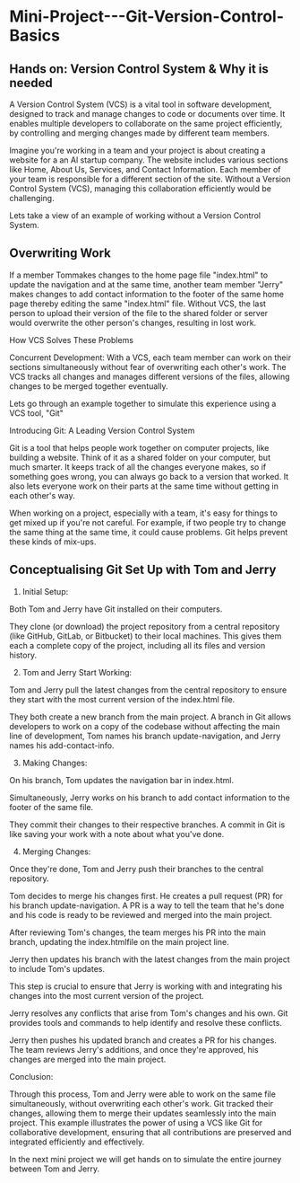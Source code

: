 # Mini-Project---Git-Version-Control-Basics
## Hands on: Version Control System & Why it is needed
A Version Control System (VCS) is a vital tool in software development, designed to track and manage changes to code or documents over time. It enables multiple developers to collaborate on the same project efficiently, by controlling and merging changes made by different team members.

Imagine you're working in a team and your project is about creating a website for a an Al startup company. The website includes various sections like Home, About Us, Services, and Contact Information. Each member of your team is responsible for a different section of the site. Without a Version Control System (VCS), managing this collaboration efficiently would be challenging.

Lets take a view of an example of working without a Version Control System.



## Overwriting Work
 If a member Tommakes changes to the home page file "index.html" to update the navigation and at the same time, another team member "Jerry" makes changes to add contact information to the footer of the same home page thereby editing the same "index.html" file. Without VCS, the last person to upload their version of the file to the shared folder or server would overwrite the other person's changes, resulting in lost work.

How VCS Solves These Problems

Concurrent Development: With a VCS, each team member can work on their sections simultaneously without fear of overwriting each other's work. The VCS tracks all changes and manages different versions of the files, allowing changes to be merged together eventually.

Lets go through an example together to simulate this experience using a VCS tool, "Git"

Introducing Git: A Leading Version Control System

Git is a tool that helps people work together on computer projects, like building a website. Think of it as a shared folder on your computer, but much smarter. It keeps track of all the changes everyone makes, so if something goes wrong, you can always go back to a version that worked. It also lets everyone work on their parts at the same time without getting in each other's way.

When working on a project, especially with a team, it's easy for things to get mixed up if you're not careful. For example, if two people try to change the same thing at the same time, it could cause problems. Git helps prevent these kinds of mix-ups.

## Conceptualising Git Set Up with Tom and Jerry

1. Initial Setup:

Both Tom and Jerry have Git installed on their computers.

They clone (or download) the project repository from a central repository (like GitHub, GitLab, or Bitbucket) to their local machines. This gives them each a complete copy of the project, including all its files and version history.

2. Tom and Jerry Start Working:

Tom and Jerry pull the latest changes from the central repository to ensure they start with the most current version of the index.html file.

They both create a new branch from the main project. A branch in Git allows developers to work on a copy of the codebase without affecting the main line of development, Tom names his branch update-navigation, and Jerry names his add-contact-info.

3. Making Changes:

On his branch, Tom updates the navigation bar in index.html.

Simultaneously, Jerry works on his branch to add contact information to the footer of the same file.

They commit their changes to their respective branches. A commit in Git is like saving your work with a note about what you've done.

4. Merging Changes:

Once they're done, Tom and Jerry push their branches to the central repository.

Tom decides to merge his changes first. He creates a pull request (PR) for his branch update-navigation. A PR is a way to tell the team that he's done and his code is ready to be reviewed and merged into the main project.

After reviewing Tom's changes, the team merges his PR into the main branch, updating the index.htmlfile on the main project line.

Jerry then updates his branch with the latest changes from the main project to include Tom's updates.

This step is crucial to ensure that Jerry is working with and integrating his changes into the most current version of the project.

Jerry resolves any conflicts that arise from Tom's changes and his own. Git provides tools and commands to help identify and resolve these conflicts.

Jerry then pushes his updated branch and creates a PR for his changes. The team reviews Jerry's additions, and once they're approved, his changes are merged into the main project.

Conclusion:

Through this process, Tom and Jerry were able to work on the same file simultaneously, without overwriting each other's work. Git tracked their changes, allowing them to merge their updates seamlessly into the main project. This example illustrates the power of using a VCS like Git for collaborative development, ensuring that all contributions are preserved and integrated efficiently and effectively.

In the next mini project we will get hands on to simulate the entire journey between Tom and Jerry.